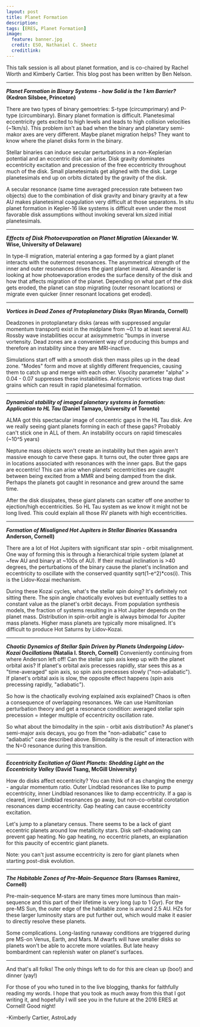 ```yaml
---
layout: post
title: Planet Formation
description:
tags: [ERES, Planet Formation]
image:
  feature: banner.jpg
  credit: ESO, Nathaniel C. Sheetz
  creditlink: 
---
```


This talk session is all about planet formation, and is co-chaired by Rachel Worth and Kimberly Cartier. This blog post has been written by Ben Nelson.

---

***Planet Formation in Binary Systems - how Solid is the 1 km Barrier?* (Kedron Silsbee, Princeton)**

There are two types of binary gemoetries: S-type (circumprimary) and P-type (circumbinary). Binary planet formation is difficult. Planetesimal eccentricity gets excited to high levels and leads to high collision velocities (~1km/s). This problem isn't as bad when the binary and planetary semi-makor axes are very different. Maybe planet migration helps? They want to know where the planet disks form in the binary.

Stellar binaries can induce secular perturbations in a non-Keplerian potential and an eccentric disk can arise. Disk gravity dominates eccentricity excitation and precession of the free eccentricity throughout much of the disk. Small planetesimals get aligned with the disk. Large planetesimals end up on orbits dictated by the gravity of the disk.

A secular resonance (same time averaged precession rate between two objects) due to the combination of disk gravity and binary gravity at a few AU makes planetesimal coagulation very difficult at those separatons. In situ planet formation in Kepler-16 like systems is difficult even under the most favorable disk assumptions without invoking several km.sized initial planetesimals.

---
***Effects of Disk Photoevaporation on Planet Migration* (Alexander W. Wise, University of Delaware)**

In type-II migration, material entering a gap formed by a giant planet interacts with the outermost resonances. The asymmetrical strength of the inner and outer resonances drives the giant planet inward. Alexander is looking at how photoevaporation erodes the surface density of the disk and how that affects migration of the planet. Depending on what part of the disk gets eroded, the planet can stop migrating (outer resonant locations) or migrate even quicker (inner resonant locations get eroded).

---
***Vortices in Dead Zones of Protoplanetary Disks* (Ryan Miranda, Cornell)**

Deadzones in protoplanetary disks (areas with suppressed angular momentum transport) exist in the midplane from ~0.1 to at least several AU. Rossby wave instabilities occur at axisymmetric "bumps in inverse vortensity. Dead zones are a convenient way of producing this bumps and therefore an instability since they are MRI-inactive.

Simulations start off with a smooth disk then mass piles up in the dead zone. "Modes" form and move at slightly different frequencies, causing them to catch up and merge with each other. Visocity parameter "alpha" > 0.04 - 0.07 suppresses these instabilities. Anticyclonic vortices trap dust grains which can result in rapid planetesimal formation. 

---
***Dynamical stability of imaged planetary systems in formation: Application to HL Tau* (Daniel Tamayo, University of Toronto)**

ALMA got this spectacular image of concentric gaps in the HL Tau disk. Are we really seeing giant planets forming in each of these gaps? Probably can't stick one in ALL of them. An instability occurs on rapid timescales (~10^5 years)

Neptune mass objects won't create an instability but then again aren't massive enough to carve these gaps. It turns out, the outer three gaps are in locations associated with resonances with the inner gaps. But the gaps are eccentric! This can arise when planets' eccentricities are caught between being excited from a MMR and being damped from the disk. Perhaps the planets got caught in resonance and grew around the same time.

After the disk dissipates, these giant planets can scatter off one another to ejection/high eccentricities. So HL Tau system as we know it might not be long lived. This could explain all those RV planets with high eccentricities.

---
***Formation of Misaligned Hot Jupiters in Stellar Binaries* (Kassandra Anderson, Cornell)**

There are a lot of Hot Jupiters with significant star spin - orbit misalignment. One way of forming this is through a hierarchical triple system (planet at ~few AU and binary at ~100s of AU). If their mutual inclination is >40 degrees, the perturbations of the binary cause the planet's inclination and eccentricity to oscillate with the conserved quantity sqrt(1-e^2)*cos(i). This is the Lidov-Kozai mechanism.

During these Kozai cycles, what's the stellar spin doing? It's definitely not sitting there. The spin angle chaotically evolves but eventually settles to a constant value as the planet's orbit decays. From population synthesis models, the fraction of systems resulting in a Hot Jupiter depends on the planet mass. Distribution in spin-orbit angle is always bimodal for Jupiter mass planets. Higher mass planets are typically more misaligned. It's difficult to produce Hot Saturns by Lidov-Kozai.

---
***Chaotic Dynamics of Stellar Spin Driven by Planets Undergoing Lidov-Kozai Oscillations* (Natalia I. Storch, Cornell)**
Conveniently continuing from where Anderson left off! Can the stellar spin axis keep up with the planet orbital axis? If planet's orbital axis precesses rapidly, star sees this as a "time-averaged" spin axis, so spin axis precesses slowly ("non-adiabatic"). If planet's orbital axis is slow, the opposite effect happens (spin axis precessing rapidly, "adiabatic").

So how is the chaotically evolving explained axis explained? Chaos is often a consequence of overlapping resonances. We can use Hamiltonian perturbation theory and get a resonance condition: averaged stellar spin precession = integer multiple of eccentricity oscillation rate.

So what about the bimodality in the spin - orbit axis distribution? As planet's semi-major axis decays, you go from the "non-adiabatic" case to "adiabatic" case described above. Bimodality is the result of interaction with the N=0 resonance during this transition.

---
***Eccentricity Excitation of Giant Planets: Shedding Light on the Eccentricity Valley* (David Tsang, McGill University)**

How do disks affect eccentricity? You can think of it as changing the energy - angular momentum ratio. Outer Lindblad resonances like to pump eccentricity, inner Lindblad resonances like to damp eccentricity. If a gap is cleared, inner Lindblad resonances go away, but non-co-orbital corotation resonances damp eccentricity. Gap heating can cause eccentricity excitation.

Let's jump to a planetary census. There seems to be a lack of giant eccentric planets around low metallicity stars. Disk self-shadowing can prevent gap heating. No gap heating, no eccentric planets, an explanation for this paucity of eccentric giant planets.

Note: you can't just assume eccentricity is zero for giant planets when starting post-disk evolution.

---
***The Habitable Zones of Pre-Main-Sequence Stars* (Ramses Ramirez, Cornell)**

Pre-main-sequence M-stars are many times more luminous than main-sequence and this part of their lifetime is very long (up to 1 Gyr). For the pre-MS Sun, the outer edge of the habitable zone is around 2.5 AU. HZs for these larger luminosity stars are put further out, which would make it easier to directly resolve these planets.

Some complications. Long-lasting runaway conditions are triggered during pre MS-on Venus, Earth, and Mars. M dwarfs will have smaller disks so planets won't be able to accrete more volatiles. But late heavy bombardment can replenish water on planet's surfaces.

---
And that's all folks! The only things left to do for this are clean up (boo!) and dinner (yay!)

For those of you who tuned in to the live blogging, thanks for faithfully reading my words. I hope that you took as much away from this that I got writing it, and hopefully I will see you in the future at the 2016 ERES at Cornell! Good night!

-Kimberly Cartier, AstroLady